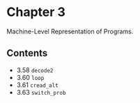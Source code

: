 # Chapter 3

Machine-Level Representation of Programs.

## Contents

- 3.58 `decode2`
- 3.60 `loop`
- 3.61 `cread_alt`
- 3.63 `switch_prob`
